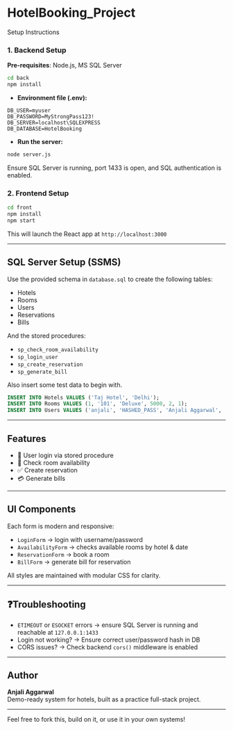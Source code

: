 # HotelBooking_Project
Setup Instructions

### 1.  Backend Setup

**Pre-requisites**: Node.js, MS SQL Server

```bash
cd back
npm install
```

- **Environment file (.env):**

```
DB_USER=myuser
DB_PASSWORD=MyStrongPass123!
DB_SERVER=localhost\SQLEXPRESS
DB_DATABASE=HotelBooking
```

- **Run the server:**

```bash
node server.js
```

Ensure SQL Server is running, port 1433 is open, and SQL authentication is enabled.

### 2.  Frontend Setup

```bash
cd front
npm install
npm start
```

This will launch the React app at `http://localhost:3000`

---

##  SQL Server Setup (SSMS)

Use the provided schema in `database.sql` to create the following tables:

- Hotels
- Rooms
- Users
- Reservations
- Bills

And the stored procedures:
- `sp_check_room_availability`
- `sp_login_user`
- `sp_create_reservation`
- `sp_generate_bill`

Also insert some test data to begin with.

```sql
INSERT INTO Hotels VALUES ('Taj Hotel', 'Delhi');
INSERT INTO Rooms VALUES (1, '101', 'Deluxe', 5000, 2, 1);
INSERT INTO Users VALUES ('anjali', 'HASHED_PASS', 'Anjali Aggarwal', 'anjali@email.com');
```

---

##  Features

- 🔐 User login via stored procedure
- 📅 Check room availability
- ✅ Create reservation
- 💳 Generate bills

---

##  UI Components

Each form is modern and responsive:
- `LoginForm` → login with username/password
- `AvailabilityForm` → checks available rooms by hotel & date
- `ReservationForm` → book a room
- `BillForm` → generate bill for reservation

All styles are maintained with modular CSS for clarity.

---

## ❓Troubleshooting

- `ETIMEOUT` or `ESOCKET` errors → ensure SQL Server is running and reachable at `127.0.0.1:1433`
- Login not working? → Ensure correct user/password hash in DB
- CORS issues? → Check backend `cors()` middleware is enabled

---

##  Author

**Anjali Aggarwal**  
Demo-ready system for hotels, built as a practice full-stack project.

---

Feel free to fork this, build on it, or use it in your own systems!
